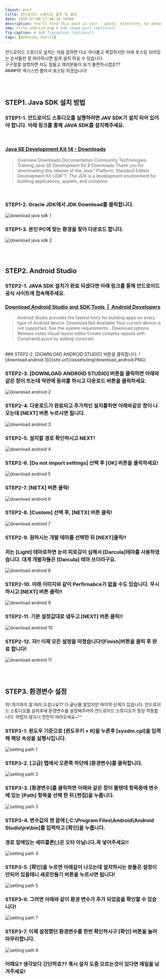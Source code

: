 ```yaml
---
layout: post
title: 안드로이드 스튜디오 설치 및 설정
date: 2020-07-08 17:40:20 +0300
description: You’ll find this post in your `_posts` directory. Go ahead and edit it and re-build the site to see your changes. # Add post description (optional)
img: title_android.png # Add image post (optional)
fig-caption: # Add figcaption (optional)
tags: [Android, kotlin]
---
```

안드로이드 스튜디오 설치는 처음 접하면 다소 까다롭고 복잡하지만 아래 포스팅 되어있는 순서들만 잘 따라하시면 쉽게 설치 하실 수 있습니다. 
<br>
구구절절 설명하면 저도 힘들고 여러분들이 보기 불편하시겠죠?? 
<br>
####딱! 엑기스만 뽑아서 포스팅 하겠습니다!

<br><br>

## STEP1. Java SDK 설치 방법
### STEP1-1. 안드로이드 스튜디오를 실행하려면  JAV SDK가 설치 되어 있어야 합니다. 아래 링크를 통해 JAVA SDK를 설치해주세요.
<br>

### <a class="se_og_box  __se_link" href="https://www.oracle.com/kr/java/technologies/javase-downloads.html" target="_blank" data-linktype="link" data-linkdata="{&quot;link&quot; : &quot;https://developer.android.com/studio/&quot;}">Java SE Development Kit 14 - Downloads</a>
> <div>Overview Downloads Documentation Community Technologies Training Java SE Development Kit 8 Downloads Thank you for downloading this release of the Java™ Platform, Standard Edition Development Kit (JDK™). The JDK is a development environment for building applications, applets, and compone</div>

<br>

### STEP1-2. Oracle JDK에서 JDK Download를 클릭합니다.
![download java sdk 1]({{site.url}}/assets/img/download-java-sdk.PNG)

### STEP1-3. 본인 PC에 맞는 환경을 찾아 다운로드 합니다.
![download java sdk 2]({{site.url}}/assets/img/download-java-sdk-2.PNG)

<br><br>
## STEP2. Android Studio 
### STEP2-1. JAVA SDK 설치가 완료 되셨다면 아래 링크를 통해 안드로이드 공식 사이트에 접속해주세요.
### <a class="se_og_box  __se_link" href="https://developer.android.com/studio/" target="_blank" data-linktype="link" data-linkdata="{&quot;link&quot; : &quot;https://developer.android.com/studio/&quot;}">Download Android Studio and SDK Tools &nbsp;|&nbsp; Android Developers </a>
> <div> Android Studio provides the fastest tools for building apps on every type of Android device. Download Not Available Your current device is not supported. See the system requirements . Download options Release notes Visual layout editor Create complex layouts with ConstraintLayout by adding constrain</div>

<br>
### STEP2-2. [DOWNLOAD ANDROID STUDIO] 버튼을 클릭합니다.
![download android 1]({{site.url}}/assets/img/download_android.PNG)

### STEP2-3. [DOWNLOAD ANDROID STUDIO] 버튼을 클릭하면 아래와 같은 창이 뜨는데 약관에 동의를 하시고 다운로드 버튼을 클릭하세요.
![download android 2]({{site.url}}/assets/img/download_android_2.PNG)

### STEP2-4. 다운로드가 완료되고 추가적인 설치를하면 아래와같은 창이 나오는데 [NEXT] 버튼 누르시면 됩니다.
![download android 3]({{site.url}}/assets/img/download_android_3.png)

### STEP2-5. 설치할 경로 확인하시고 NEXT!
![download android 4]({{site.url}}/assets/img/download_android_4.png)

### STEP2-6. [Do not import settings] 선택 후 [OK] 버튼을 클릭하세요!
![download android 5]({{site.url}}/assets/img/download_android_5.png)

### STEP2-7. [NETX] 버튼 클릭!
![download android 6]({{site.url}}/assets/img/download_android_6.png)

### STEP2-8. [Custom] 선택 후, [NETX] 버튼 클릭!
![download android 7]({{site.url}}/assets/img/download_android_7.png)


### STEP2-9. 원하시는 개발 테마를 선택한 뒤 [NEXT]클릭!!
### 저는 [Light] 테마로하면 눈의 피로감이 심해서 [Darcula]테마를 사용하였습니다. 대게 개발자들은 [Darcula] 테마 쓰더라구요.
![download android 8]({{site.url}}/assets/img/download_android_8.png)

### STEP2-10. 아래 이미지와 같이 Perfirnabce가 없을 수도 있습니다. 무시하시고 [NEXT] 버튼 클릭!!
![download android 9]({{site.url}}/assets/img/download_android_9.png)

### STEP2-11. 기본 설정값대로 냅두고 [NEXT] 버튼 클릭!!
![download android 10]({{site.url}}/assets/img/download_android_10.png)

### STEP2-12. 자!! 이제 모든 설정을 마쳤습니다![Finish]버튼을 클릭 후 완료 합니다!
![download android 11]({{site.url}}/assets/img/download_android_11.png)

<br><br>
## STEP3. 환경변수 설정
자! 여기까지 잘 따라 오셨나요?? 다 끝난줄 알았지만 마지막 단계가 있습니다. 
안드로이드 스튜디오를 설치후에 환경변수를 설정해주어야 안드로이드 스튜디오가 정상 작동합니다.
어렵지 않으니 천천히 따라오세요~^^

### STEP3-1. 윈도우 기준으로 [윈도우키 + R]을 누른후 [sysdm.cpl]을 입력해 해당 속성을 실행시킵니다.
![setting path 1]({{site.url}}/assets/img/setting_path_1.png)

### STEP3-2. [고급] 탭에서 오른쪽 하단에 [환경변수]를 클릭합니다.
![setting path 2]({{site.url}}/assets/img/setting_path_2.png)

### STEP3-3. [환경변수]를 클릭하면 아래와 같은 창이 뜰텐데 항목중에 변수에 있는 [Path] 항목을 선택 한 뒤 [편집]을 누릅니다.
![setting path 3]({{site.url}}/assets/img/setting_path_3.png)

### STEP3-4. 변수값의 맨 끝에 [;C:\Program Files\Android\Android Studio\jre\bin]를 입력하고 [확인]을 누릅니다.
### 경로 앞에있는 세미콜론(;)은 오타 아닙니다.꼭 넣어주세요!!
![setting path 4]({{site.url}}/assets/img/setting_path_4.png)

### STEP3-5. [확인]을 누르면 아래같이 나오는데 설치하시는 분들은 설정이 안되어 있을테니 새로만들기 버튼을 누르시면 됩니다!
![setting path 5]({{site.url}}/assets/img/setting_path_5.png)

### STEP3-6. 그러면 아래와 같이 환경 변수가 추가 되었음을 확인할 수 있습니다!
![setting path 7]({{site.url}}/assets/img/setting_path_7.png)

### STEP3-7. 이제 설정했던 환경변수를 한번 확인하시구 [확인] 버튼을 눌러 마무리합니다.
![setting path 8]({{site.url}}/assets/img/setting_path_8.png)

### 어때요? 생각보다 간단하죠?? 혹시 설치 도중 모르는것이 있다면 메일을 남겨주세요!

